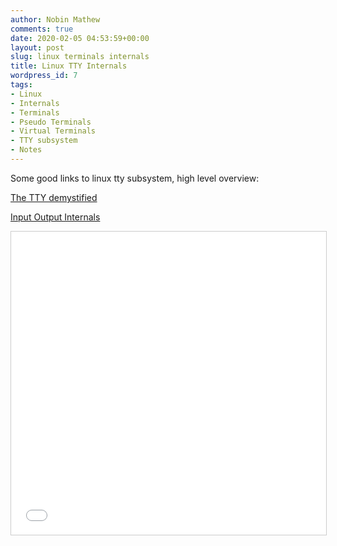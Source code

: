 ```yaml
---
author: Nobin Mathew
comments: true
date: 2020-02-05 04:53:59+00:00
layout: post
slug: linux terminals internals
title: Linux TTY Internals
wordpress_id: 7
tags:
- Linux
- Internals
- Terminals
- Pseudo Terminals
- Virtual Terminals
- TTY subsystem
- Notes
---
```


Some good links to linux tty subsystem, high level overview:

[The TTY demystified](https://www.linusakesson.net/programming/tty/)

[Input Output Internals](https://www.slideshare.net/a_elarabawy/c-102-lec09inputoutputinternals)

<iframe src="//www.slideshare.net/slideshow/embed_code/key/or73rPXmox52nD?startSlide=4" marginwidth="0" marginheight="0" scrolling="no" style="border:1px solid #CCC; border-width:1px; margin-bottom:5px; max-width: 100%;" allowfullscreen="" width="595" height="485" frameborder="0"> </iframe>
